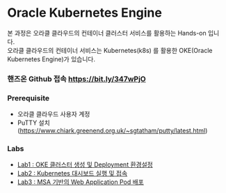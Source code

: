 # Oracle Kubernetes Engine
본 과정은 오라클 클라우드의 컨테이너 클러스터 서비스를 활용하는 Hands-on 입니다.  
오라클 클라우드의 컨테이너 서비스는 Kubernetes(k8s) 를 활용한 OKE(Oracle Kubernetes Engine)가 있습니다.  

### 핸즈온 Github 접속 https://bit.ly/347wPjO

### Prerequisite

* 오라클 클라우드 사용자 계정
* PuTTY 설치 (https://www.chiark.greenend.org.uk/~sgtatham/putty/latest.html)

### Labs

* [Lab1 : OKE 클러스터 생성 및 Deployment 환경설정](/HandsOnLab100.md)
* [Lab2 : Kubernetes 대시보드 실행 및 접속](/HandsOnLab101.md)
* [Lab3 : MSA 기반의 Web Application Pod 배포](/HandsOnLab102.md)
<!--* [Lab3 : MSA 기반의 Web Application Pod 배포2](/HandsOnLab300.md)  
* [Lab4 : MSA 기반의 Web Application Pod 배포3](/HandsOnLab400.md)  
* [Lab5 : MSA 기반의 Web Application Pod 배포4 (wercker 활용)](/HandsOnLab500.md)  
* [Lab6 : kubernetes ingress 설정](/HandsOnLab600.md)  
* [Lab7 : kubernetes 모니터링 (Prometheus + Grafana)](/HandsOnLab700.md)  
 * [실습8 : kubernetes 모니터링 (EFK)](/HandsOnLab800.md)  
* [실습9 : istio](/HandsOnLab900.md) -->

